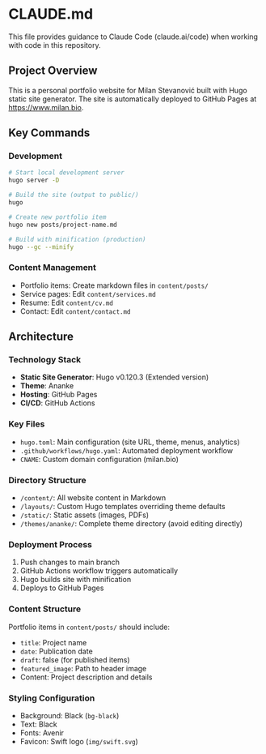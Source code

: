 # CLAUDE.md

This file provides guidance to Claude Code (claude.ai/code) when working with code in this repository.

## Project Overview

This is a personal portfolio website for Milan Stevanović built with Hugo static site generator. The site is automatically deployed to GitHub Pages at https://www.milan.bio.

## Key Commands

### Development
```bash
# Start local development server
hugo server -D

# Build the site (output to public/)
hugo

# Create new portfolio item
hugo new posts/project-name.md

# Build with minification (production)
hugo --gc --minify
```

### Content Management
- Portfolio items: Create markdown files in `content/posts/`
- Service pages: Edit `content/services.md`
- Resume: Edit `content/cv.md`
- Contact: Edit `content/contact.md`

## Architecture

### Technology Stack
- **Static Site Generator**: Hugo v0.120.3 (Extended version)
- **Theme**: Ananke
- **Hosting**: GitHub Pages
- **CI/CD**: GitHub Actions

### Key Files
- `hugo.toml`: Main configuration (site URL, theme, menus, analytics)
- `.github/workflows/hugo.yaml`: Automated deployment workflow
- `CNAME`: Custom domain configuration (milan.bio)

### Directory Structure
- `/content/`: All website content in Markdown
- `/layouts/`: Custom Hugo templates overriding theme defaults
- `/static/`: Static assets (images, PDFs)
- `/themes/ananke/`: Complete theme directory (avoid editing directly)

### Deployment Process
1. Push changes to main branch
2. GitHub Actions workflow triggers automatically
3. Hugo builds site with minification
4. Deploys to GitHub Pages

### Content Structure
Portfolio items in `content/posts/` should include:
- `title`: Project name
- `date`: Publication date
- `draft`: false (for published items)
- `featured_image`: Path to header image
- Content: Project description and details

### Styling Configuration
- Background: Black (`bg-black`)
- Text: Black
- Fonts: Avenir
- Favicon: Swift logo (`img/swift.svg`)